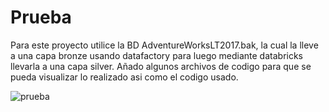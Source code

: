 # Prueba
Para este proyecto utilice la BD AdventureWorksLT2017.bak, la cual la lleve a una capa bronze usando datafactory para luego mediante databricks llevarla a una capa silver. Añado algunos archivos de codigo para que se pueda visualizar lo realizado asi como el codigo usado.



![prueba](https://github.com/user-attachments/assets/a3cb7a56-43bf-4bc0-aed1-94b655665005)
